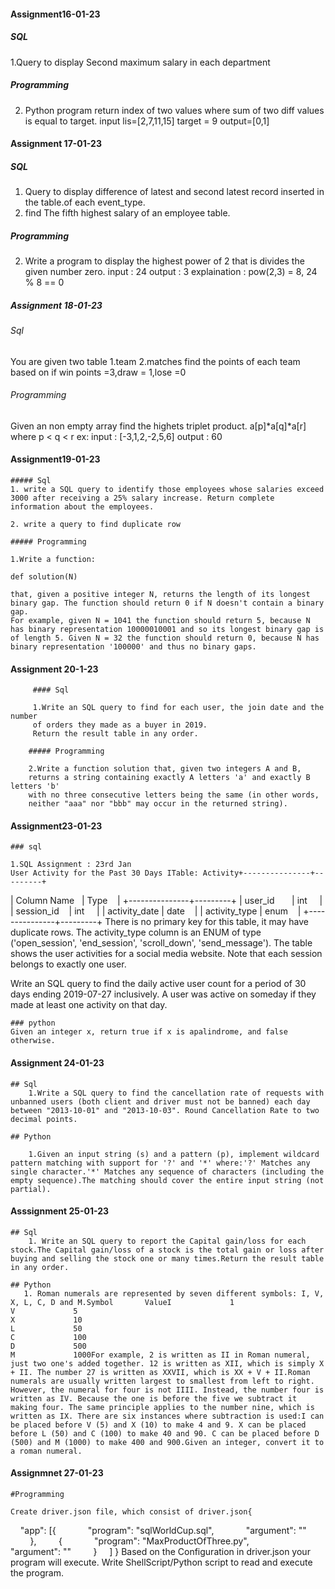 #### Assignment16-01-23

##### SQL

1.Query to display Second maximum salary in each department

##### Programming

2. Python program return index of two values where sum of two diff values is equal to target.
input lis=[2,7,11,15] target = 9
output=[0,1]

#### Assignment 17-01-23

##### SQL
1. Query to display difference of latest and second latest record inserted in the table.of each event_type.
2. find The fifth highest salary of an employee table. 

##### Programming
2. Write a program to display the highest power of 2 that is divides the given number zero.
    input   : 24
    output  : 3
    explaination : pow(2,3) = 8, 24 % 8 == 0
    
##### Assignment 18-01-23
###### Sql

You are given two table 
1.team 2.matches
find the points of each team based on if win points =3,draw = 1,lose =0

###### Programming

Given an non empty array find the highets triplet product.
a[p]*a[q]*a[r] where p < q < r
ex: input : [-3,1,2,-2,5,6]
    output : 60

#### Assignment19-01-23
    ##### Sql
    1. write a SQL query to identify those employees whose salaries exceed 3000 after receiving a 25% salary increase. Return complete information about the employees.

    2. write a query to find duplicate row

    ##### Programming

    1.Write a function:

    def solution(N)

    that, given a positive integer N, returns the length of its longest binary gap. The function should return 0 if N doesn't contain a binary gap.
    For example, given N = 1041 the function should return 5, because N has binary representation 10000010001 and so its longest binary gap is of length 5. Given N = 32 the function should return 0, because N has binary representation '100000' and thus no binary gaps.

#### Assignment 20-1-23
         #### Sql

         1.Write an SQL query to find for each user, the join date and the number 
         of orders they made as a buyer in 2019. 
         Return the result table in any order. 
         
        ##### Programming

        2.Write a function solution that, given two integers A and B, 
        returns a string containing exactly A letters 'a' and exactly B letters 'b' 
        with no three consecutive letters being the same (in other words, 
        neither "aaa" nor "bbb" may occur in the returned string).

#### Assignment23-01-23
    ### sql

    1.SQL Assignment : 23rd Jan
    User Activity for the Past 30 Days ITable: Activity+---------------+---------+
| Column Name   | Type    |
+---------------+---------+
| user_id       | int     |
| session_id    | int     |
| activity_date | date    |
| activity_type | enum    |
+---------------+---------+
There is no primary key for this table, it may have duplicate rows.
The activity_type column is an ENUM of type ('open_session', 'end_session', 'scroll_down', 'send_message').
The table shows the user activities for a social media website. 
Note that each session belongs to exactly one user.

Write an SQL query to find the daily active user count for a period of 30 days ending 2019-07-27 inclusively. A user was active on someday if they made at least one activity on that day.

    ### python
    Given an integer x, return true if x is apalindrome, and false otherwise.

#### Assignment 24-01-23
    ## Sql
        1.Write a SQL query to find the cancellation rate of requests with unbanned users (both client and driver must not be banned) each day between "2013-10-01" and "2013-10-03". Round Cancellation Rate to two decimal points.
    
    ## Python

        1.Given an input string (s) and a pattern (p), implement wildcard pattern matching with support for '?' and '*' where:'?' Matches any single character.'*' Matches any sequence of characters (including the empty sequence).The matching should cover the entire input string (not partial).

#### Asssignment 25-01-23

    ## Sql
        1. Write an SQL query to report the Capital gain/loss for each stock.The Capital gain/loss of a stock is the total gain or loss after buying and selling the stock one or many times.Return the result table in any order.

    ## Python
       1. Roman numerals are represented by seven different symbols: I, V, X, L, C, D and M.Symbol       ValueI             1
    V             5
    X             10
    L             50
    C             100
    D             500
    M             1000For example, 2 is written as II in Roman numeral, just two one's added together. 12 is written as XII, which is simply X + II. The number 27 is written as XXVII, which is XX + V + II.Roman numerals are usually written largest to smallest from left to right. However, the numeral for four is not IIII. Instead, the number four is written as IV. Because the one is before the five we subtract it making four. The same principle applies to the number nine, which is written as IX. There are six instances where subtraction is used:I can be placed before V (5) and X (10) to make 4 and 9. X can be placed before L (50) and C (100) to make 40 and 90. C can be placed before D (500) and M (1000) to make 400 and 900.Given an integer, convert it to a roman numeral.

#### Assignmnet 27-01-23

    #Programming

    Create driver.json file, which consist of driver.json{
    "app": [{
            "program": "sqlWorldCup.sql",
            "argument": ""
        },
        {
            "program": "MaxProductOfThree.py",
            "argument": ""
        }
    ]
}
    Based on the Configuration in driver.json your program will execute. Write ShellScript/Python script to read and execute the program.
